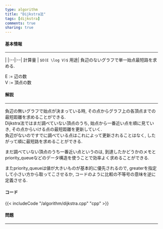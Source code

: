 ```yaml
---
type: algorithm
title: "Dijkstra法"
tags: [dijkstra]
comments: true
sharing: true
---
```

  
#### 基本情報
  
***

 | 
|:--|:--|
計算量 | `$O(E \log V)$`
用途| 負辺のないグラフで単一始点最短路を求める.
  
E := 辺の数  
V := 頂点の数  

#### 解説

***

負辺の無いグラフで始点が決まっている時, その点からグラフ上の各頂点までの最短距離を求めることができる.  
Dijkstra法ではまだ調べていない頂点のうち, 始点から一番近い点を順に見ていき, その点からいける点の最短距離を更新していく.  
負辺がないのですでに調べている点はこれによって更新されることはなく, したがって順に最短路を求めることができる.  
  
まだ調べていない頂点のうち一番近い点というのは, 到達したかどうかのメモとpriority_queueなどのデータ構造を使うことで効率よく求めることができる.  
  
またpriority_queueは値が大きいものが基本的に優先されるので, greaterを指定して小さい方から取ってこさせるか, コードのように比較の不等号の意味を逆に定義させる.  

#### コード

{{< includeCode "/algorithm/dijkstra.cpp" "cpp" >}}


#### 問題

***  
